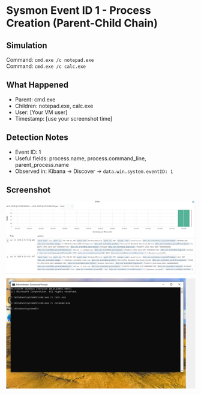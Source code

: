 # Sysmon Event ID 1 - Process Creation (Parent-Child Chain)

## Simulation
Command: `cmd.exe /c notepad.exe`  
Command: `cmd.exe /c calc.exe`

## What Happened
- Parent: cmd.exe
- Children: notepad.exe, calc.exe
- User: [Your VM user]
- Timestamp: [use your screenshot time]

## Detection Notes
- Event ID: 1
- Useful fields: process.name, process.command_line, parent_process.name
- Observed in: Kibana → Discover → `data.win.system.eventID: 1`

## Screenshot
![Event ID 1 Alert](screenshots/EventID_1_Alert.JPG)
![Event ID 1 CMD](screenshots/EventID_1_CMD.JPG)

